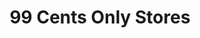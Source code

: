 ---
title: "99 Cents Only Stores"
url: /los-angeles/99-cents-only-stores-whittier-boulevard/
shop: variety store
---